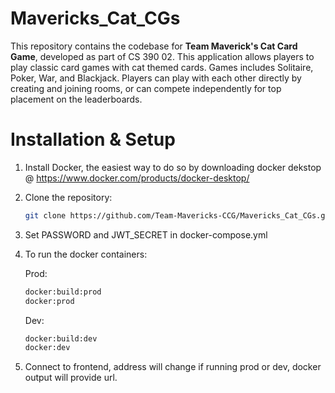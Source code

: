 # Mavericks_Cat_CGs

This repository contains the codebase for **Team Maverick's Cat Card Game**, developed as part of CS 390 02. This application allows players to play classic card games with cat themed cards. Games includes Solitaire, Poker, War, and Blackjack. Players can play with each other directly by creating and joining rooms, or can compete independently for top placement on the leaderboards.


# Installation & Setup
1. Install Docker, the easiest way to do so by downloading docker dekstop @ https://www.docker.com/products/docker-desktop/
   
2. Clone the repository:
   ```bash
   git clone https://github.com/Team-Mavericks-CCG/Mavericks_Cat_CGs.git
   ```
   
3. Set PASSWORD and JWT_SECRET in docker-compose.yml
4. To run the docker containers:

   Prod:
   
   ```bash
   docker:build:prod
   docker:prod
   ```
   
   Dev:
   
   ```bash
   docker:build:dev
   docker:dev
   ```
5. Connect to frontend, address will change if running prod or dev, docker output will provide url.


